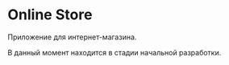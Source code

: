 # Online Store

Приложение для интернет-магазина.

В данный момент находится в стадии начальной разработки.
